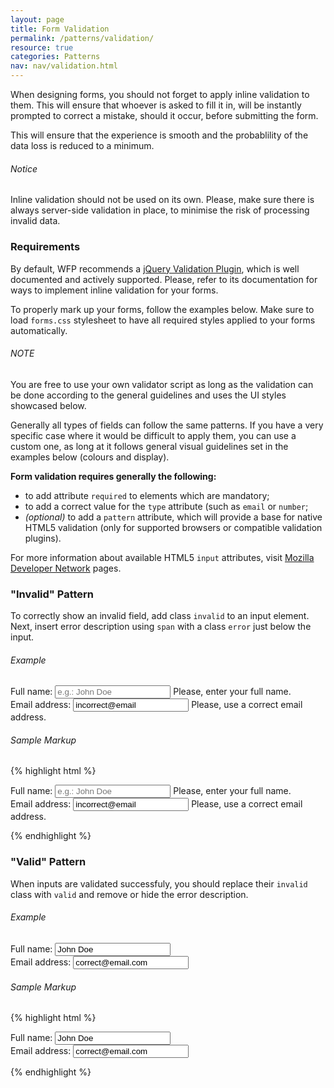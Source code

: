 ```yaml
---
layout: page
title: Form Validation
permalink: /patterns/validation/
resource: true
categories: Patterns
nav: nav/validation.html
---
```


When designing forms, you should not forget to apply inline validation to them. This will ensure that whoever is asked to fill it in, will be instantly prompted to correct a mistake, should it occur, before submitting the form.

This will ensure that the experience is smooth and the probablility of the data loss is reduced to a minimum.

<div class="notice">
  <h6 class="title">Notice</h6>
  <p>Inline validation should not be used on its own. Please, make sure there is always server-side validation in place, to minimise the risk of processing invalid data.</p>
</div>

### Requirements
By default, WFP recommends a [jQuery Validation Plugin](http://jqueryvalidation.org/), which is well documented and actively supported. Please, refer to its documentation for ways to implement inline validation for your forms.

To properly mark up your forms, follow the examples below. Make sure to load `forms.css` stylesheet to have all required styles applied to your forms automatically.

<div class="notice">
  <h6 class="title">NOTE</h6>
  <p>You are free to use your own validator script as long as the validation can be done according to the general guidelines and uses the UI styles showcased below.</p>
</div>

Generally all types of fields can follow the same patterns. If you have a very specific case where it would be difficult to apply them, you can use a custom one, as long at it follows general visual guidelines set in the examples below (colours and display).

__Form validation requires generally the following:__
- to add attribute `required` to elements which are mandatory;
- to add a correct value for the `type` attribute (such as `email` or `number`;
- _(optional)_ to add a `pattern` attribute, which will provide a base for native HTML5 validation (only for supported browsers or compatible validation plugins).

For more information about available HTML5 `input` attributes, visit [Mozilla Developer Network](https://developer.mozilla.org/en-US/docs/Web/HTML/Element/Input#Attributes) pages.

### "Invalid" Pattern
To correctly show an invalid field, add class `invalid` to an input element. Next, insert error description using `span` with a class `error` just below the input.

###### Example
<div class="preview simple wfp-form--stacked wfp-grid">
  <div class="wfp-u-1-2 wfp-box">
    <label for="full-name">Full name:</label>
    <input class="invalid" id="full-name" type="text" placeholder="e.g.: John Doe" required>
    <span class="error">Please, enter your full name.</span>
  </div>
  <div class="wfp-u-1-2 wfp-box">
    <label for="email">Email address:</label>
    <input class="invalid" id="email" type="email" placeholder="e.g.: john@doe.com" value="incorrect@email" required>
    <span class="error">Please, use a correct email address.</span>
  </div>
</div>

###### Sample Markup
{% highlight html %}
<form class="wfp-form--stacked wfp-grid">
  <div class="wfp-u-1-2 wfp-box">
    <label for="full-name">Full name:</label>
    <input class="invalid" id="full-name" type="text" placeholder="e.g.: John Doe" required>
    <span class="error">Please, enter your full name.</span>
  </div>
  <div class="wfp-u-1-2 wfp-box">
    <label for="email">Email address:</label>
    <input class="invalid" id="email" type="email" placeholder="e.g.: john@doe.com" value="incorrect@email" required>
    <span class="error">Please, use a correct email address.</span>
  </div>
</form>
{% endhighlight %}

### "Valid" Pattern
When inputs are validated successfuly, you should replace their `invalid` class with `valid` and remove or hide the error description.

###### Example
<div class="preview simple wfp-form--stacked wfp-grid">
  <div class="wfp-u-1-2 wfp-box">
    <label for="full-name">Full name:</label>
    <input class="valid" id="full-name" type="text" placeholder="e.g.: John Doe" value="John Doe">
  </div>
  <div class="wfp-u-1-2 wfp-box">
    <label for="email">Email address:</label>
    <input class="valid" id="email" type="email" placeholder="e.g.: john@doe.com" value="correct@email.com" required>
  </div>
</div>

###### Sample Markup
{% highlight html %}
<form class="wfp-form--stacked wfp-grid">
  <div class="wfp-u-1-2 wfp-box">
    <label for="full-name">Full name:</label>
    <input class="valid" id="full-name" type="text" placeholder="e.g.: John Doe" value="John Doe">
  </div>
  <div class="wfp-u-1-2 wfp-box">
    <label for="email">Email address:</label>
    <input class="valid" id="email" type="email" placeholder="e.g.: john@doe.com" value="correct@email.com" required>
  </div>
</form>
{% endhighlight %}
